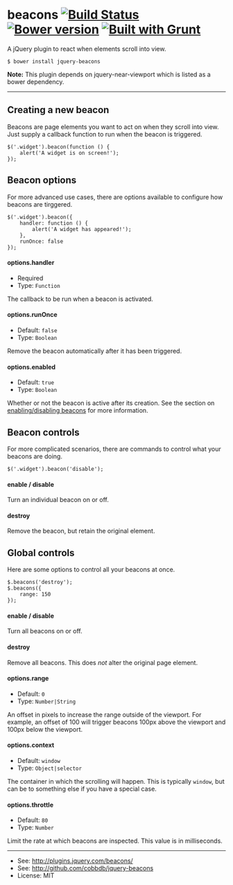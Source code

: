 # beacons [![Build Status](https://travis-ci.org/cobbdb/jquery-beacons.svg)](https://travis-ci.org/cobbdb/jquery-beacons) [![Bower version](https://badge.fury.io/bo/jquery-beacons.svg)](http://badge.fury.io/bo/jquery-beacons) [![Built with Grunt](https://cdn.gruntjs.com/builtwith.png)](http://gruntjs.com/)

A jQuery plugin to react when elements scroll into view.

    $ bower install jquery-beacons

**Note:** This plugin depends on jquery-near-viewport which is listed as a bower dependency.

-------------
## Creating a new beacon
Beacons are page elements you want to act on when they scroll into view.
Just supply a callback function to run when the beacon is triggered.

    $('.widget').beacon(function () {
        alert('A widget is on screen!');
    });

## Beacon options
For more advanced use cases, there are options available to configure how beacons are tirggered.

    $('.widget').beacon({
        handler: function () {
            alert('A widget has appeared!');
        },
        runOnce: false
    });

#### options.handler
* Required
* Type: ```Function```

The callback to be run when a beacon is activated.

#### options.runOnce
* Default: ```false```
* Type: ```Boolean```

Remove the beacon automatically after it has been triggered.

#### options.enabled
* Default: ```true```
* Type: ```Boolean```

Whether or not the beacon is active after its creation. See the section on [enabling/disabling beacons](#con_enable) for more information.

## Beacon controls
For more complicated scenarios, there are commands to control what your beacons are doing.

    $('.widget').beacon('disable');

#### enable / disable <a name="con_enable"></a>
Turn an individual beacon on or off.

#### destroy
Remove the beacon, but retain the original element.

## Global controls
Here are some options to control all your beacons at once.

    $.beacons('destroy');
    $.beacons({
        range: 150
    });

#### enable / disable
Turn all beacons on or off.

#### destroy
Remove all beacons. This does *not* alter the original page element.

#### options.range
* Default: ```0```
* Type: ```Number|String```

An offset in pixels to increase the range outside of the viewport.
For example, an offset of 100 will trigger beacons 100px above the viewport and 100px below the viewport.

#### options.context
* Default: ```window```
* Type: ```Object|selector```

The container in which the scrolling will happen.
This is typically ```window```, but can be to something else if you have a special case.

#### options.throttle
* Default: ```80```
* Type: ```Number```

Limit the rate at which beacons are inspected. This value is in milliseconds.

---------
* See: http://plugins.jquery.com/beacons/
* See: http://github.com/cobbdb/jquery-beacons
* License: MIT
